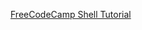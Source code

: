 [FreeCodeCamp Shell Tutorial](https://www.freecodecamp.org/chinese/news/bash-scripting-tutorial-linux-shell-script-and-command-line-for-beginners/)

